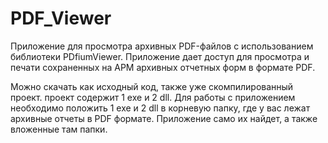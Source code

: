 # PDF_Viewer
Приложение для просмотра архивных PDF-файлов с использованием библиотеки PDfiumViewer. Приложение дает доступ для просмотра и печати сохраненных на АРМ архивных отчетных форм в формате PDF.


Можно скачать как исходный код, также уже скомпилированный проект. проект содержит 1 exe и 2 dll. Для работы с приложением необходимо положить 1 exe и 2 dll в корневую папку, где у вас лежат архивные отчеты в PDF формате. Приложение само их найдет, а также вложенные там папки.

 
